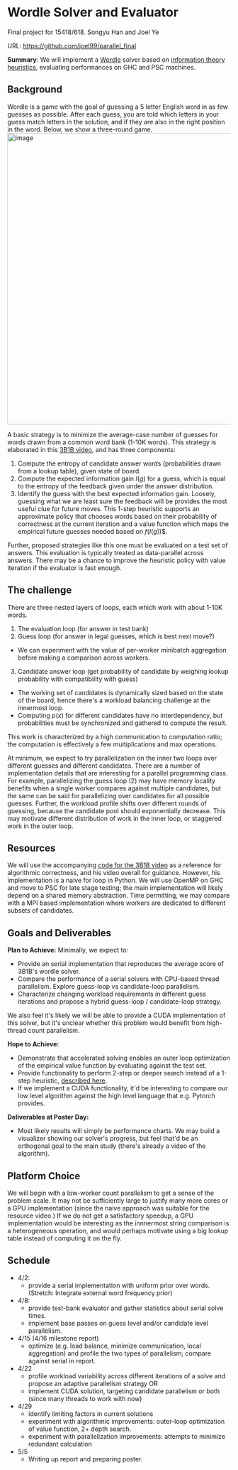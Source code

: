 # Wordle Solver and Evaluator
Final project for 15418/618. Songyu Han and Joel Ye

URL: https://github.com/joel99/parallel_final

**Summary**: We will implement a [Wordle](https://www.nytimes.com/games/wordle/index.html) solver based on [information theory heuristics](https://www.youtube.com/watch?v=v68zYyaEmEA), evaluating performances on GHC and PSC machines.

## Background
Wordle is a game with the goal of guessing a 5 letter English word in as few guesses as possible. After each guess, you are told which letters in your guess match letters in the solution, and if they are also in the right position in the word. Below, we show a three-round game.
<img width="656" alt="image" src="https://github.com/joel99/parallel_final/assets/14226466/a4f29eb2-c187-4e87-924f-cdbfdb474f9c">

A basic strategy is to minimize the average-case number of guesses for words drawn from a common word bank (1-10K words). This strategy is elaborated in this [3B1B video](https://www.youtube.com/watch?v=v68zYyaEmEA), and has three components:
1. Compute the entropy of candidate answer words (probabilities drawn from a lookup table), given state of board.
2. Compute the expected information gain $I(g)$ for a guess, which is equal to the entropy of the feedback given under the answer distribution.
3. Identify the guess with the best expected information gain. Loosely, guessing what we are least sure the feedback will be provides the most useful clue for future moves.
This 1-step heuristic supports an approximate policy that chooses words based on their probability of correctness at the current iteration and a value function which maps the empirical future guesses needed based on $f(I(g))$$.

Further, proposed strategies like this one must be evaluated on a test set of answers. This evaluation is typically treated as data-parallel across answers. There may be a chance to improve the heuristic policy with value iteration if the evaluator is fast enough.

## The challenge

There are three nested layers of loops, each which work with about 1-10K words.
1. The evaluation loop (for answer in test bank)
2. Guess loop (for answer in legal guesses, which is best next move?)
  - We can experiment with the value of per-worker minibatch aggregation before making a comparison across workers.
3. Candidate answer loop (get probability of candidate by weighing lookup probability with compatibility with guess)
  - The working set of candidates is dynamically sized based on the state of the board, hence there's a workload balancing challenge at the innermost loop.
  - Computing $p(x)$ for different candidates have no interdependency, but probabilities must be synchronized and gathered to compute the result.

This work is characterized by a high communication to computation ratio; the computation is effectively a few multiplications and max operations.

At minimum, we expect to try parallelization on the inner two loops over different guesses and different candidates. There are a number of implementation details that are interesting for a parallel programming class. For example, parallelizing the guess loop (2) may have memory locality benefits when a single worker compares against multiple candidates, but the same can be said for parallelizing over candidates for all possible guesses. Further, the workload profile shifts over different rounds of guessing, because the candidate pool should exponentially decrease. This may motivate different distribution of work in the inner loop, or staggered work in the outer loop.


## Resources

We will use the accompanying [code for the 3B1B video](https://github.com/3b1b/videos/blob/master/_2022/wordle/simulations.py) as a reference for algorithmic correctness, and his video overall for guidance. However, his implementation is a naive for loop in Python. We will use OpenMP on GHC and move to PSC for late stage testing; the main implementation will likely depend on a shared memory abstraction. Time permitting, we may compare with a MPI based implementation where workers are dedicated to different subsets of candidates.

## Goals and Deliverables

**Plan to Achieve:**
Minimally, we expect to:
- Provide an serial implementation that reproduces the average score of 3B1B's wordle solver.
- Compare the performance of a serial solvers with CPU-based thread parallelism. Explore guess-loop vs candidate-loop parallelism.
- Characterize changing workload requirements in different guess iterations and propose a hybrid guess-loop / candidate-loop strategy.

We also feel it's likely we will be able to provide a CUDA implementation of this solver, but it's unclear whether this problem would benefit from high-thread count parallelism.

**Hope to Achieve:**
- Demonstrate that accelerated solving enables an outer loop optimization of the empirical value function by evaluating against the test set.
- Provide functionality to perform 2-step or deeper search instead of a 1-step heuristic, [described here](https://www.youtube.com/watch?v=fRed0Xmc2Wg).
- If we implement a CUDA functionality, it'd be interesting to compare our low level algorithm against the high level language that e.g. Pytorch provides.

**Deliverables at Poster Day:**
- Most likely results will simply be performance charts. We may build a visualizer showing our solver's progress, but feel that'd be an orthogonal goal to the main study (there's already a video of the algorithm).

## Platform Choice

We will begin with a low-worker count parallelism to get a sense of the problem scale. It may not be sufficiently large to justify many more cores or a GPU implementation (since the naive approach was suitable for the resource video.) If we do not get a satisfactory speedup, a GPU implementation would be interesting as the innnermost string comparison is a heterogeneous operation, and would perhaps motivate using a big lookup table instead of computing it on the fly.

## Schedule
- 4/2:
  - provide a serial implementation with uniform prior over words. (Stretch: Integrate external word frequency prior)
- 4/8:
  - provide test-bank evaluator and gather statistics about serial solve times.
  - implement base passes on guess level and/or candidate level parallelism.
- 4/15 (4/16 milestone report)
  - optimize (e.g. load balance, minimize communication, local aggregation) and profile the two types of parallelism; compare against serial in report.
- 4/22
  - profile workload variability across different iterations of a solve and propose an adaptive parallelism strategy OR
  - implement CUDA solution, targeting candidate parallelism or both (since many threads to work with now)
- 4/29
  - identify limiting factors in current solutions  
  - experiment with algorithmic improvements: outer-loop optimization of value function, 2+ depth search.
  - experiment with parallelization improvements: attempts to minimize redundant calculation
- 5/5  
  - Writing up report and preparing poster.

